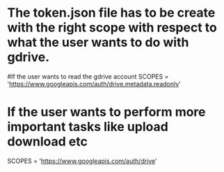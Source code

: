 # The token.json file has to be create with the right scope with respect to what the user wants to do with gdrive.
#If the user wants to read the gdrive account
SCOPES = 'https://www.googleapis.com/auth/drive.metadata.readonly'
# If the user wants to perform more important tasks like upload download etc
SCOPES = 'https://www.googleapis.com/auth/drive'
